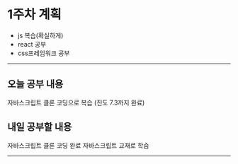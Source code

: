 # 1주차 계획
 
- js 복습(확실하게)
- react 공부
- css프레임워크 공부
------------------
## 오늘 공부 내용
자바스크립트 클론 코딩으로 복습
(진도 7.3까지 완료)

## 내일 공부할 내용
자바스크립트 클론 코딩 완료
자바스크립트 교재로 학슴

------------------
